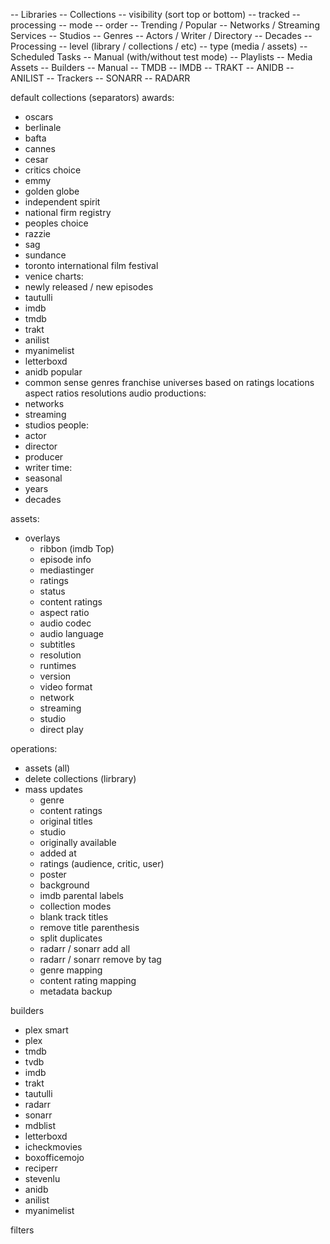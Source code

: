 -- Libraries
-- Collections
-- visibility (sort top or bottom)
-- tracked
-- processing
-- mode
-- order
-- Trending / Popular
-- Networks / Streaming Services
-- Studios
-- Genres
-- Actors / Writer / Directory
-- Decades
-- Processing
-- level (library / collections / etc)
-- type (media / assets)
-- Scheduled Tasks
-- Manual (with/without test mode)
-- Playlists
-- Media Assets
-- Builders
-- Manual
-- TMDB
-- IMDB
-- TRAKT
-- ANIDB
-- ANILIST
-- Trackers
-- SONARR
-- RADARR

default collections
(separators)
awards:

- oscars
- berlinale
- bafta
- cannes
- cesar
- critics choice
- emmy
- golden globe
- independent spirit
- national firm registry
- peoples choice
- razzie
- sag
- sundance
- toronto international film festival
- venice
  charts:
- newly released / new episodes
- tautulli
- imdb
- tmdb
- trakt
- anilist
- myanimelist
- letterboxd
- anidb popular
- common sense
  genres
  franchise
  universes
  based on
  ratings
  locations
  aspect ratios
  resolutions
  audio
  productions:
- networks
- streaming
- studios
  people:
- actor
- director
- producer
- writer
  time:
- seasonal
- years
- decades

assets:

- overlays
    - ribbon (imdb Top)
    - episode info
    - mediastinger
    - ratings
    - status
    - content ratings
    - aspect ratio
    - audio codec
    - audio language
    - subtitles
    - resolution
    - runtimes
    - version
    - video format
    - network
    - streaming
    - studio
    - direct play

operations:

- assets (all)
- delete collections (lirbrary)
- mass updates
    - genre
    - content ratings
    - original titles
    - studio
    - originally available
    - added at
    - ratings (audience, critic, user)
    - poster
    - background
    - imdb parental labels
    - collection modes
    - blank track titles
    - remove title parenthesis
    - split duplicates
    - radarr / sonarr add all
    - radarr / sonarr remove by tag
    - genre mapping
    - content rating mapping
    - metadata backup

builders

- plex smart
- plex
- tmdb
- tvdb
- imdb
- trakt
- tautulli
- radarr
- sonarr
- mdblist
- letterboxd
- icheckmovies
- boxofficemojo
- reciperr
- stevenlu
- anidb
- anilist
- myanimelist

filters
